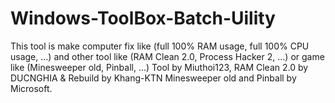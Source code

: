 # Windows-ToolBox-Batch-Uility
This tool is make computer fix like (full 100% RAM usage, full 100% CPU usage, ...) and other tool like (RAM Clean 2.0, Process Hacker 2, ...) or game like (Minesweeper old, Pinball, ...)
Tool by Miuthoi123, RAM Clean 2.0 by DUCNGHIA & Rebuild by Khang-KTN Minesweeper old and Pinball by Microsoft.
